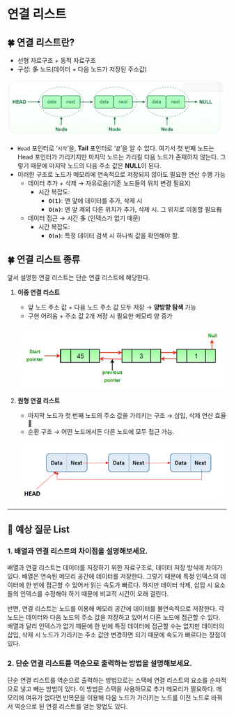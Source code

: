 # 연결 리스트

## 🍀 연결 리스트란?

- 선형 자료구조 + 동적 자료구조
- 구성: 多 노드(데이터 + 다음 노드가 저장된 주소값)

![Alt text](img/LinkedList1.png)

- `Head` 포인터로 ‘`시작`’을, **Tail** 포인터로 ‘`끝`’을 알 수 있다. 여기서 첫 번째 노드는 Head 포인터가 가리키지만 마지막 노드는 가리킬 다음 노드가 존재하지 않는다. 그렇기 때문에 마지막 노드의 다음 주소 값은 **NULL**이 된다.
- 이러한 구조로 노드가 메모리에 연속적으로 저장되지 않아도 필요한 연산 수행 가능
    - 데이터 추가 + 삭제 → 자유로움(기존 노드들의 위치 변경 필요X)
        - 시간 복잡도:
            - **`O(1)`**: 맨 앞에 데이터를 추가, 삭제 시
            - **`O(n)`**: 맨 앞 제외 다른 위치가 추가, 삭제 시. 그 위치로 이동할 필요有
    - 데이터 접근 → 시간 多 (인덱스가 없기 때문)
        - 시간 복잡도:
            - **`O(n)`**: 특정 데이터 검색 시 하나씩 값을 확인해야 함.

## 🍀 연결 리스트 종류

앞서 설명한 연결 리스트는 단순 연결 리스트에 해당한다.

1. **이중 연결 리스트**
    - 앞 노드 주소 값 + 다음 노드 주소 값 모두 저장 → **양방향 탐색** 가능
    - 구현 어려움 + 주소 값 2개 저장 시 필요한 메모리 양 증가
    
    ![Alt text](img/LinkedList2.png)
    
2. **원형 연결 리스트**
    - 마지막 노드가 첫 번째 노드의 주소 값을 가리키는 구조 → 삽입, 삭제 연산 효율 🔼
    - 순환 구조 → 어떤 노드에서든 다른 노드에 모두 접근 가능.
    
    ![Alt text](img/LinkedList3.png)
    
---

## 👣 예상 질문 List

### 1. 배열과 연결 리스트의 차이점을 설명해보세요.

배열과 연결 리스트는 데이터를 저장하기 위한 자료구조로, 데이터 저장 방식에 차이가 있다. 배열은 연속된 메모리 공간에 데이터를 저장한다. 그렇기 때문에 특정 인덱스의 데이터에 한 번에 접근할 수 있어서 읽는 속도가 빠르다. 하지만 데이터 삭제, 삽입 시 요소들의 인덱스를 수정해야 하기 때문에 비교적 시간이 오래 걸린다.

반면, 연결 리스트는 노드를 이용해 메모리 공간에 데이터를 불연속적으로 저장한다. 각 노드는 데이터와 다음 노드의 주소 값을 저장하고 있어서 다른 노드에 접근할 수 있다. 배열과 달리 인덱스가 없기 때문에 한 번에 특정 데이터에 접근할 수는 없지만 데이터의 삽입, 삭제 시 노드가 가리키는 주소 값만 변경하면 되기 때문에 속도가 빠르다는 장점이 있다.

### 2. 단순 연결 리스트를 역순으로 출력하는 방법을 설명해보세요.

단순 연결 리스트를 역순으로 출력하는 방법으로는 스택에 연결 리스트의 요소를 순차적으로 넣고 빼는 방법이 있다. 이 방법은 스택을 사용하므로 추가 메모리가 필요하다. 메모리에 여유가 없다면 반복문을 이용해 다음 노드가 가리키는 노드를 이전 노드로 바꿔서 역순으로 된 연결 리스트를 얻는 방법도 있다.